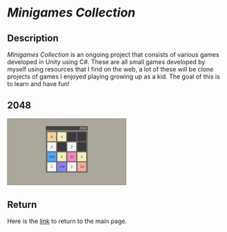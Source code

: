 # *Minigames Collection*

## Description
*Minigames Collection* is an ongoing project that consists of various games developed in Unity using C#. These are all small games developed by myself using resources that I find on the web, a lot of these will be clone projects of games I enjoyed playing growing up as a kid. The goal of this is to learn and have fun!   

## 2048
<img width="276.48" height="155.52" src="https://github.com/SergeiBak/PersonalWebsite/blob/master/images/2048.png?raw=true">

## Return
Here is the [link](https://sergeibak.github.io/PersonalWebsite/) to return to the main page.
